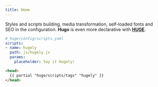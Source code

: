 ```yaml
---
title: Home
---
```

Styles and scripts building, media transformation, self-loaded fonts and SEO in the configuration. __Hugo__ is even more declarative with __[HUGE](https://github.com/theNewDynamic/huge/wiki)__.

```yaml
#_huge/config/scripts.yaml
scripts:
- name: hugely
  path: js/hugely.js
  params:
    placeholder: Say it Hugely!
```

```html
<head>
  {{ partial "huge/scripts/tags" "hugely" }}
</head>
```

